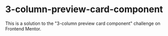 # 3-column-preview-card-component
This is a solution to the "3-column preview card component" challenge on Frontend Mentor.
